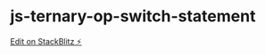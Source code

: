 # js-ternary-op-switch-statement

[Edit on StackBlitz ⚡️](https://stackblitz.com/edit/js-ternary-op-switch-statement)